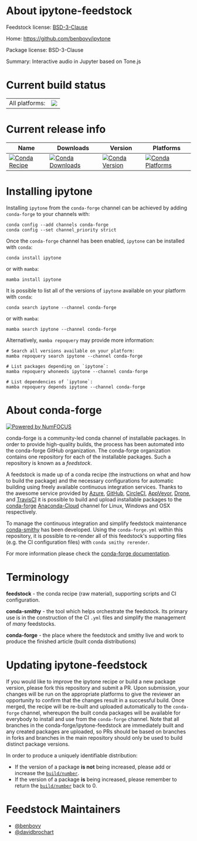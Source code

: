 About ipytone-feedstock
=======================

Feedstock license: [BSD-3-Clause](https://github.com/conda-forge/ipytone-feedstock/blob/main/LICENSE.txt)

Home: https://github.com/benbovy/ipytone

Package license: BSD-3-Clause

Summary: Interactive audio in Jupyter based on Tone.js

Current build status
====================


<table><tr><td>All platforms:</td>
    <td>
      <a href="https://dev.azure.com/conda-forge/feedstock-builds/_build/latest?definitionId=11870&branchName=main">
        <img src="https://dev.azure.com/conda-forge/feedstock-builds/_apis/build/status/ipytone-feedstock?branchName=main">
      </a>
    </td>
  </tr>
</table>

Current release info
====================

| Name | Downloads | Version | Platforms |
| --- | --- | --- | --- |
| [![Conda Recipe](https://img.shields.io/badge/recipe-ipytone-green.svg)](https://anaconda.org/conda-forge/ipytone) | [![Conda Downloads](https://img.shields.io/conda/dn/conda-forge/ipytone.svg)](https://anaconda.org/conda-forge/ipytone) | [![Conda Version](https://img.shields.io/conda/vn/conda-forge/ipytone.svg)](https://anaconda.org/conda-forge/ipytone) | [![Conda Platforms](https://img.shields.io/conda/pn/conda-forge/ipytone.svg)](https://anaconda.org/conda-forge/ipytone) |

Installing ipytone
==================

Installing `ipytone` from the `conda-forge` channel can be achieved by adding `conda-forge` to your channels with:

```
conda config --add channels conda-forge
conda config --set channel_priority strict
```

Once the `conda-forge` channel has been enabled, `ipytone` can be installed with `conda`:

```
conda install ipytone
```

or with `mamba`:

```
mamba install ipytone
```

It is possible to list all of the versions of `ipytone` available on your platform with `conda`:

```
conda search ipytone --channel conda-forge
```

or with `mamba`:

```
mamba search ipytone --channel conda-forge
```

Alternatively, `mamba repoquery` may provide more information:

```
# Search all versions available on your platform:
mamba repoquery search ipytone --channel conda-forge

# List packages depending on `ipytone`:
mamba repoquery whoneeds ipytone --channel conda-forge

# List dependencies of `ipytone`:
mamba repoquery depends ipytone --channel conda-forge
```


About conda-forge
=================

[![Powered by
NumFOCUS](https://img.shields.io/badge/powered%20by-NumFOCUS-orange.svg?style=flat&colorA=E1523D&colorB=007D8A)](https://numfocus.org)

conda-forge is a community-led conda channel of installable packages.
In order to provide high-quality builds, the process has been automated into the
conda-forge GitHub organization. The conda-forge organization contains one repository
for each of the installable packages. Such a repository is known as a *feedstock*.

A feedstock is made up of a conda recipe (the instructions on what and how to build
the package) and the necessary configurations for automatic building using freely
available continuous integration services. Thanks to the awesome service provided by
[Azure](https://azure.microsoft.com/en-us/services/devops/), [GitHub](https://github.com/),
[CircleCI](https://circleci.com/), [AppVeyor](https://www.appveyor.com/),
[Drone](https://cloud.drone.io/welcome), and [TravisCI](https://travis-ci.com/)
it is possible to build and upload installable packages to the
[conda-forge](https://anaconda.org/conda-forge) [Anaconda-Cloud](https://anaconda.org/)
channel for Linux, Windows and OSX respectively.

To manage the continuous integration and simplify feedstock maintenance
[conda-smithy](https://github.com/conda-forge/conda-smithy) has been developed.
Using the ``conda-forge.yml`` within this repository, it is possible to re-render all of
this feedstock's supporting files (e.g. the CI configuration files) with ``conda smithy rerender``.

For more information please check the [conda-forge documentation](https://conda-forge.org/docs/).

Terminology
===========

**feedstock** - the conda recipe (raw material), supporting scripts and CI configuration.

**conda-smithy** - the tool which helps orchestrate the feedstock.
                   Its primary use is in the construction of the CI ``.yml`` files
                   and simplify the management of *many* feedstocks.

**conda-forge** - the place where the feedstock and smithy live and work to
                  produce the finished article (built conda distributions)


Updating ipytone-feedstock
==========================

If you would like to improve the ipytone recipe or build a new
package version, please fork this repository and submit a PR. Upon submission,
your changes will be run on the appropriate platforms to give the reviewer an
opportunity to confirm that the changes result in a successful build. Once
merged, the recipe will be re-built and uploaded automatically to the
`conda-forge` channel, whereupon the built conda packages will be available for
everybody to install and use from the `conda-forge` channel.
Note that all branches in the conda-forge/ipytone-feedstock are
immediately built and any created packages are uploaded, so PRs should be based
on branches in forks and branches in the main repository should only be used to
build distinct package versions.

In order to produce a uniquely identifiable distribution:
 * If the version of a package **is not** being increased, please add or increase
   the [``build/number``](https://docs.conda.io/projects/conda-build/en/latest/resources/define-metadata.html#build-number-and-string).
 * If the version of a package **is** being increased, please remember to return
   the [``build/number``](https://docs.conda.io/projects/conda-build/en/latest/resources/define-metadata.html#build-number-and-string)
   back to 0.

Feedstock Maintainers
=====================

* [@benbovy](https://github.com/benbovy/)
* [@davidbrochart](https://github.com/davidbrochart/)

